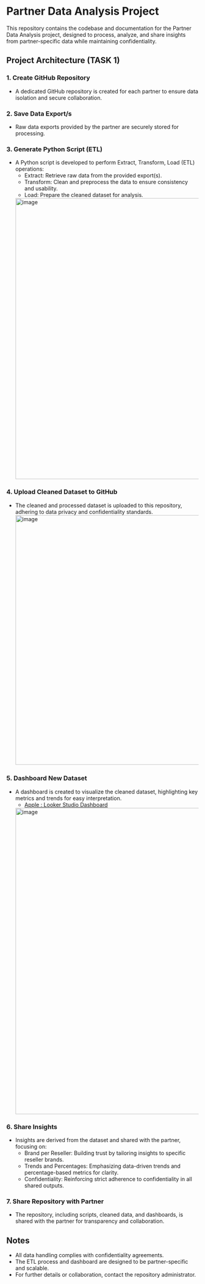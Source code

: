 # Partner Data Analysis Project
This repository contains the codebase and documentation for the Partner Data Analysis project, designed to process, analyze, and share insights from partner-specific data while maintaining confidentiality.

## Project Architecture (TASK 1)
### 1. Create GitHub Repository

- A dedicated GitHub repository is created for each partner to ensure data isolation and secure collaboration.

### 2. Save Data Export/s

- Raw data exports provided by the partner are securely stored for processing.

### 3. Generate Python Script (ETL)

- A Python script is developed to perform Extract, Transform, Load (ETL) operations:
  - Extract: Retrieve raw data from the provided export(s).
  - Transform: Clean and preprocess the data to ensure consistency and usability.
  - Load: Prepare the cleaned dataset for analysis.
  <img width="1118" height="735" alt="image" src="https://github.com/user-attachments/assets/e7d5dba6-25c6-4fe6-a8ec-3a428df02eff" />



### 4. Upload Cleaned Dataset to GitHub

- The cleaned and processed dataset is uploaded to this repository, adhering to data privacy and confidentiality standards.
  <img width="1113" height="653" alt="image" src="https://github.com/user-attachments/assets/8cd08753-164a-4a5d-b1c3-552eba91947f" />


### 5. Dashboard New Dataset

- A dashboard is created to visualize the cleaned dataset, highlighting key metrics and trends for easy interpretation.
  - [Apple : Looker Studio Dashboard](https://lookerstudio.google.com/u/0/reporting/17c5c769-3fd4-4b8f-949b-c07a3197ff92/page/LuBV)
  <img width="1195" height="801" alt="image" src="https://github.com/user-attachments/assets/0afcd2ba-c80c-4d7e-9e52-a181c7ce2182" />


### 6. Share Insights

- Insights are derived from the dataset and shared with the partner, focusing on:
  - Brand per Reseller: Building trust by tailoring insights to specific reseller brands.
  - Trends and Percentages: Emphasizing data-driven trends and percentage-based metrics for clarity.
  - Confidentiality: Reinforcing strict adherence to confidentiality in all shared outputs.



### 7. Share Repository with Partner

- The repository, including scripts, cleaned data, and dashboards, is shared with the partner for transparency and collaboration.

## Notes

- All data handling complies with confidentiality agreements.
- The ETL process and dashboard are designed to be partner-specific and scalable.
- For further details or collaboration, contact the repository administrator.
